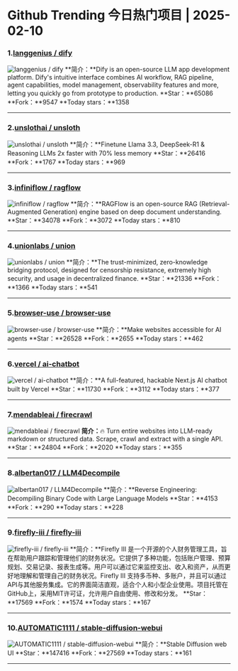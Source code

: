 # Github Trending 今日热门项目 | 2025-02-10
### 1.[langgenius / dify](https://github.com/langgenius/dify)

![langgenius / dify](https://repository-images.githubusercontent.com/626805178/9be4b2a3-59f8-4cf3-9ff3-5bf53f02d1c0)
**简介：**Dify is an open-source LLM app development platform. Dify's intuitive interface combines AI workflow, RAG pipeline, agent capabilities, model management, observability features and more, letting you quickly go from prototype to production.
**Star：**65086
**Fork：**9547
**Today stars：**1358

---

### 2.[unslothai / unsloth](https://github.com/unslothai/unsloth)

![unslothai / unsloth](https://opengraph.githubassets.com/d3a2448f5fa421bc20b41b152d890e77b5360f38194072a816026242c75f3d68/unslothai/unsloth)
**简介：**Finetune Llama 3.3, DeepSeek-R1 & Reasoning LLMs 2x faster with 70% less memory
**Star：**26416
**Fork：**1767
**Today stars：**969

---

### 3.[infiniflow / ragflow](https://github.com/infiniflow/ragflow)

![infiniflow / ragflow](https://opengraph.githubassets.com/c634cafded9c52379995f5b39335f424c544b700dbcfb4519ef4c6ab122fb651/infiniflow/ragflow)
**简介：**RAGFlow is an open-source RAG (Retrieval-Augmented Generation) engine based on deep document understanding.
**Star：**34078
**Fork：**3072
**Today stars：**810

---

### 4.[unionlabs / union](https://github.com/unionlabs/union)

![unionlabs / union](https://repository-images.githubusercontent.com/641656392/85020dea-7fa5-43fc-84b6-97a8fb893bfb)
**简介：**The trust-minimized, zero-knowledge bridging protocol, designed for censorship resistance, extremely high security, and usage in decentralized finance.
**Star：**21336
**Fork：**1366
**Today stars：**541

---

### 5.[browser-use / browser-use](https://github.com/browser-use/browser-use)

![browser-use / browser-use](https://opengraph.githubassets.com/8170507f2f8b2482844cb6e366d3c2a0212dcb6da8f8bac18b8e4eb8e890c44b/browser-use/browser-use)
**简介：**Make websites accessible for AI agents
**Star：**26528
**Fork：**2655
**Today stars：**462

---

### 6.[vercel / ai-chatbot](https://github.com/vercel/ai-chatbot)

![vercel / ai-chatbot](https://opengraph.githubassets.com/8e7873ff6f2359e9e8186f6c33480dccb931b3afba1799fe77df148d65cc447e/vercel/ai-chatbot)
**简介：**A full-featured, hackable Next.js AI chatbot built by Vercel
**Star：**11730
**Fork：**3112
**Today stars：**377

---

### 7.[mendableai / firecrawl](https://github.com/mendableai/firecrawl)

![mendableai / firecrawl](https://opengraph.githubassets.com/e948e0dccd7e6a3b92c6d16b3318480d811fc78ce31f670121a9a3073e746135/mendableai/firecrawl)
**简介：**🔥 Turn entire websites into LLM-ready markdown or structured data. Scrape, crawl and extract with a single API.
**Star：**24804
**Fork：**2020
**Today stars：**355

---

### 8.[albertan017 / LLM4Decompile](https://github.com/albertan017/LLM4Decompile)

![albertan017 / LLM4Decompile](https://opengraph.githubassets.com/e7a26921a868e19aa4000994de1c86462714d751a2a755829793816fd680fabf/albertan017/LLM4Decompile)
**简介：**Reverse Engineering: Decompiling Binary Code with Large Language Models
**Star：**4153
**Fork：**290
**Today stars：**228

---

### 9.[firefly-iii / firefly-iii](https://github.com/firefly-iii/firefly-iii)

![firefly-iii / firefly-iii](https://repository-images.githubusercontent.com/21298446/df3f3500-938f-11eb-9ced-1fc42aec4e90)
**简介：**Firefly III 是一个开源的个人财务管理工具，旨在帮助用户跟踪和管理他们的财务状况。它提供了多种功能，包括账户管理、预算规划、交易记录、报表生成等。用户可以通过它来监控支出、收入和资产，从而更好地理解和管理自己的财务状况。Firefly III 支持多币种、多账户，并且可以通过API与其他服务集成。它的界面简洁直观，适合个人和小型企业使用。项目托管在GitHub上，采用MIT许可证，允许用户自由使用、修改和分发。
**Star：**17569
**Fork：**1574
**Today stars：**167

---

### 10.[AUTOMATIC1111 / stable-diffusion-webui](https://github.com/AUTOMATIC1111/stable-diffusion-webui)

![AUTOMATIC1111 / stable-diffusion-webui](https://opengraph.githubassets.com/dd7aa4fc662f7ff787f017db1c2b74fd85dd8d63fbda3a822874b857c8f080db/AUTOMATIC1111/stable-diffusion-webui)
**简介：**Stable Diffusion web UI
**Star：**147416
**Fork：**27569
**Today stars：**161

---

